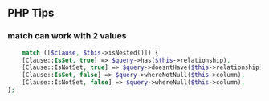 ## PHP Tips

### match can work with 2 values

```php
    match ([$clause, $this->isNested()]) {
    [Clause::IsSet, true] => $query->has($this->relationship),
    [Clause::IsNotSet, true] => $query->doesntHave($this->relationship),
    [Clause::IsSet, false] => $query->whereNotNull($this->column),
    [Clause::IsNotSet, false] => $query->whereNull($this->column),
};
    
```